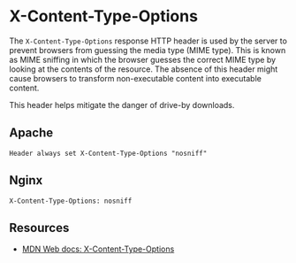 # X-Content-Type-Options

The `X-Content-Type-Options` response HTTP header is used by the server to prevent browsers from guessing the media type (MIME type). This is known as MIME sniffing in which the browser guesses the correct MIME type by looking at the contents of the resource. The absence of this header might cause browsers to transform non-executable content into executable content.

This header helps mitigate the danger of drive-by downloads. 

## Apache

    Header always set X-Content-Type-Options "nosniff"

## Nginx

    X-Content-Type-Options: nosniff

## Resources

* [MDN Web docs: X-Content-Type-Options](https://developer.mozilla.org/en-US/docs/Web/HTTP/Headers/X-Content-Type-Options)

